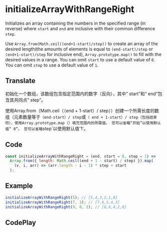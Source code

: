 # initializeArrayWithRangeRight

Initializes an array containing the numbers in the specified range (in reverse) where `start` and `end` are inclusive with their common difference `step`.

Use `Array.from(Math.ceil((end+1-start)/step))` to create an array of the desired length(the amounts of elements is equal to `(end-start)/step` or `(end+1-start)/step` for inclusive end), `Array.prototype.map()` to fill with the desired values in a range.
You can omit `start` to use a default value of `0`.
You can omit `step` to use a default value of `1`.

## Translate

初始化一个数组，该数组包含指定范围内的数字（反向），其中“ start”和“ end”包含其共同点“ step”。

使用Array.from（Math.ceil（（end + 1-start）/ step））创建一个所需长度的数组（元素数量等于`（end-start）/ step`或`（ end + 1-start）/ step（包括结束符），使用Array.prototype.map（）填充范围内的所需值。
您可以省略“开始”以使用默认值“ 0”。
您可以省略`step`以使用默认值'1'。

## Code

```js
const initializeArrayWithRangeRight = (end, start = 0, step = 1) =>
  Array.from({ length: Math.ceil((end + 1 - start) / step) }).map(
    (v, i, arr) => (arr.length - i - 1) * step + start
  );
```

## Example

```js
initializeArrayWithRangeRight(5); // [5,4,3,2,1,0]
initializeArrayWithRangeRight(7, 3); // [7,6,5,4,3]
initializeArrayWithRangeRight(9, 0, 2); // [8,6,4,2,0]
```

## CodePlay

<template>
  <code-play codeplay-id="" />
</template>
